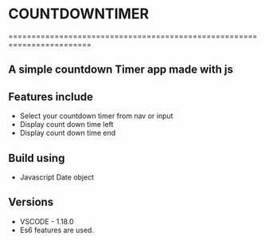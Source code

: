 # COUNTDOWNTIMER
========================================================================
## A simple countdown Timer app made with js

## Features include

- Select your countdown timer from nav or input
- Display count down time left
- Display count down time end

## Build using

- Javascript Date object

## Versions

- VSCODE - 1.18.0
- Es6 features are used.